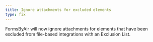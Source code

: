 ```yaml
---
title: Ignore attachments for excluded elements
type: fix
---
```


FormsByAir will now ignore attachments for elements that have been excluded from file-based integrations with an Exclusion List.